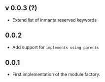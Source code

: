 ## v 0.0.3 (?)

 - Extend list of inmanta reserved keywords

## 0.0.2

 - Add support for `implements using parents`

## 0.0.1

 - First implementation of the module factory.
